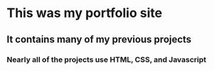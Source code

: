 # This was my portfolio site
## It contains many of my previous projects
### Nearly all of the projects use HTML, CSS, and Javascript
